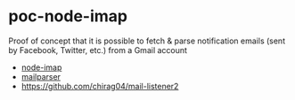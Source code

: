 # poc-node-imap
Proof of concept that it is possible to fetch &amp; parse notification emails (sent by Facebook, Twitter, etc.) from a Gmail account

- [node-imap](https://github.com/mscdex/node-imap)
- [mailparser](https://github.com/andris9/mailparser)
- https://github.com/chirag04/mail-listener2